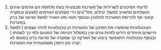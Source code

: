 1. לדעתי הסיכונים לשרידות של מערכות מבצעיות בעת מלחמה הם גורמים עוינים הנשלחים מהאויב למשל: טילים, מזל"טים וירי מקלעים הגורמים לפגעים ובמקרה קיצוני אף להריסת המערכת לחלוטין ובנוסף תנאי מזג האוויר למשל פגיעה של ברק במערכת.
2. הטכנולוגיות שימזערו את הסיכון של המערכת הן טכנולוגיות לזיהוי עצמים ( למשל חיישנים מיוחדים הידעו לזהות גורם עוין במסלול הטיסה של המטוס ולפי כך לשנותו ) ובנוסף טכנולוגיה התאפשר ביצוע של הארקה כך שמקרה של פגיעת ברק במטוס לא יקרה נזק היסכן משמעותית את המערכת.
